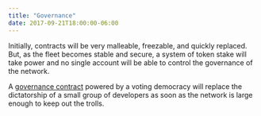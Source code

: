 ```yaml
---
title: "Governance"
date: 2017-09-21T18:00:00-06:00
---
```


Initially, contracts will be very malleable, freezable, and quickly replaced. But, as the fleet becomes stable and secure, a system of token stake will take power and no single account will be able to control the governance of the network.

A [governance contract](/fleet/authcontract/) powered by a voting democracy will replace the dictatorship of a small group of developers as soon as the network is large enough to keep out the trolls.

